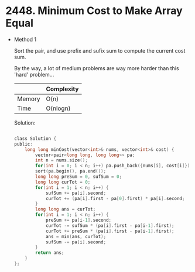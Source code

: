# 2448. Minimum Cost to Make Array Equal     
- Method 1

    Sort the pair, and use prefix and sufix sum to compute the current cost sum.

    By the way, a lot of medium problems are way more harder than this 'hard' problem...

    | |   Complexity  |
    | ----------- | ----------- | 
    |  Memory     | O(n) | 
    |      Time       |  O(nlogn) | 


    Solution:

    ``` h

    class Solution {
    public:
        long long minCost(vector<int>& nums, vector<int>& cost) {
            vector<pair<long long, long long>> pa;
            int n = nums.size();
            for(int i = 0; i < n; i++) pa.push_back({nums[i], cost[i]});
            sort(pa.begin(), pa.end());
            long long preSum = 0, sufSum = 0;
            long long curTot = 0;
            for(int i = 1; i < n; i++) {
                sufSum += pa[i].second;
                curTot += (pa[i].first - pa[0].first) * pa[i].second;
            } 
            long long ans = curTot;
            for(int i = 1; i < n; i++) {
                preSum += pa[i-1].second;
                curTot -= sufSum * (pa[i].first - pa[i-1].first);
                curTot += preSum * (pa[i].first - pa[i-1].first);
                ans = min(ans, curTot);
                sufSum -= pa[i].second;
            }
            return ans;
        }
    };

    ```

<!-- - Method 2

    This is another method.

    | |   Complexity  |
    | ----------- | ----------- | 
    |  Memory     | O(n) | 
    |      Time       |  O(n) | 


    Solution:

    ``` h



    ```

- Additional Knowledge:
       
    Here are some additional knowledge.



<br> -->
